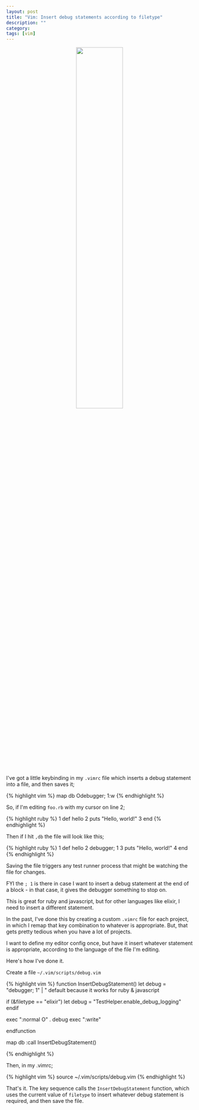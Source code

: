 ```yaml
---
layout: post
title: "Vim: Insert debug statements according to filetype"
description: ""
category:
tags: [vim]
---
```


<center>
<p>
<img src="http://www.ibmsystemsmag.com/getattachment/c247b44e-07b3-4ca9-9724-d913fb9dc3c2/" width="50%" />
</p>
</center>

I've got a little keybinding in my `.vimrc` file which inserts a debug statement into a file, and then saves it;

{% highlight vim %}
map <Leader>db Odebugger; 1<CR><ESC>:w<CR>
{% endhighlight %}

So, if I'm editing `foo.rb` with my cursor on line 2;

{% highlight ruby %}
1 def hello
2   puts "Hello, world!"
3 end
{% endhighlight %}

Then if I hit `,db` the file will look like this;

{% highlight ruby %}
1 def hello
2   debugger; 1
3   puts "Hello, world!"
4 end
{% endhighlight %}

Saving the file triggers any test runner process that might be watching the file for changes.

FYI the `; 1` is there in case I want to insert a debug statement at the end of a block - in that case, it gives the debugger something to stop on.

This is great for ruby and javascript, but for other languages like elixir, I need to insert a different statement.

In the past, I've done this by creating a custom `.vimrc` file for each project, in which I remap that key combination to whatever is appropriate. But, that gets pretty tedious when you have a lot of projects.

I want to define my editor config once, but have it insert whatever statement is appropriate, according to the language of the file I'm editing.

Here's how I've done it.

Create a file `~/.vim/scripts/debug.vim`

{% highlight vim %}
function InsertDebugStatement()
  let debug = "debugger; 1"  | " default because it works for ruby & javascript

  if (&filetype == "elixir")
    let debug = "TestHelper.enable_debug_logging"
  endif

  exec ":normal O" . debug
  exec ":write"

endfunction

map <Leader>db :call InsertDebugStatement()<CR>

{% endhighlight %}


Then, in my .vimrc;

{% highlight vim %}
source ~/.vim/scripts/debug.vim
{% endhighlight %}

That's it. The key sequence calls the `InsertDebugStatement` function, which uses the current value of `filetype` to insert whatever debug statement is required, and then save the file.

